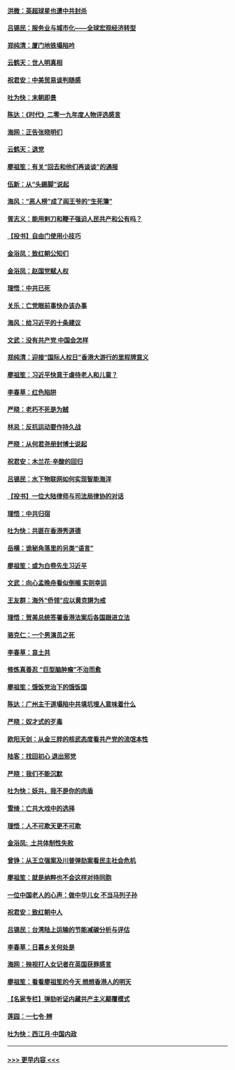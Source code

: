 #### [洪微：英超球星也遭中共封杀](../pages/nsc993/n11727243.md?t=12180244) 
#### [吕锡民：服务业与城市化——全球宏观经济转型](../pages/nsc993/n11725845.md?t=12180244) 
#### [郑纯清：厦门地铁塌陷吟](../pages/nsc993/n11725813.md?t=12180244) 
#### [云鹤天：世人明真相](../pages/nsc993/n11725621.md?t=12180244) 
#### [祝君安：中美贸易谈判随感](../pages/nsc993/n11725609.md?t=12180244) 
#### [吐为快：末朝即景](../pages/nsc993/n11723365.md?t=12180244) 
#### [陈达：《时代》二零一九年度人物评选感言](../pages/nsc993/n11723337.md?t=12180244) 
#### [海网：正告张晓明们](../pages/nsc993/n11723228.md?t=12180244) 
#### [云鹤天：退党](../pages/nsc993/n11723056.md?t=12180244) 
#### [廖祖笙：有关“回去和他们再谈谈”的通报](../pages/nsc993/n11722442.md?t=12180244) 
#### [伍新：从“头踢脚”说起](../pages/nsc993/n11722429.md?t=12180244) 
#### [海风：“恶人榜”成了阎王爷的“生死簿”](../pages/nsc993/n11722272.md?t=12180244) 
#### [胥志义：能用剌刀和鞭子强迫人民共产和公有吗？](../pages/nsc993/n11720569.md?t=12180244) 
#### [【投书】自由门使用小技巧](../pages/nsc993/n11720180.md?t=12180244) 
#### [金浴凤：致红朝公知们](../pages/nsc993/n11720563.md?t=12180244) 
#### [金浴凤：赵国党赋人权](../pages/nsc993/n11720533.md?t=12180244) 
#### [理悟：中共已死](../pages/nsc993/n11720233.md?t=12180244) 
#### [关乐：亡党眼前事快办该办事](../pages/nsc993/n11719160.md?t=12180244) 
#### [海风：给习近平的十条建议](../pages/nsc993/n11717616.md?t=12180244) 
#### [文武：没有共产党 中国会怎样](../pages/nsc993/n11717584.md?t=12180244) 
#### [郑纯清：迎接“国际人权日”香港大游行的里程牌意义](../pages/nsc993/n11717417.md?t=12180244) 
#### [廖祖笙：习近平快意于虐待老人和儿童？](../pages/nsc993/n11715313.md?t=12180244) 
#### [李春草：红色陷阱](../pages/nsc993/n11715029.md?t=12180244) 
#### [严晓：老朽不死是为贼](../pages/nsc993/n11712910.md?t=12180244) 
#### [林忌：反抗运动要作持久战](../pages/nsc993/n11712623.md?t=12180244) 
#### [严晓：从何君尧册封博士说起](../pages/nsc993/n11712465.md?t=12180244) 
#### [祝君安：木兰花·辛酸的回归](../pages/nsc993/n11712381.md?t=12180244) 
#### [吕锡民：水下物联网如何实现智能海洋](../pages/nsc993/n11711158.md?t=12180244) 
#### [【投书】一位大陆律师与司法局律协的对话](../pages/nsc993/n11709675.md?t=12180244) 
#### [理悟：中共归宿](../pages/nsc993/n11710059.md?t=12180244) 
#### [吐为快：共匪在香港秀道德](../pages/nsc993/n11709979.md?t=12180244) 
#### [岳横：诡秘角落里的另类“语言”](../pages/nsc993/n11709792.md?t=12180244) 
#### [廖祖笙：或为白卷先生习近平](../pages/nsc993/n11708330.md?t=12180244) 
#### [文武：向心孟晚舟看似倒楣 实则幸运](../pages/nsc993/n11708236.md?t=12180244) 
#### [王友群：海外“侨领”应以黄克锵为戒](../pages/nsc993/n11706176.md?t=12180244) 
#### [理悟：贺美总统签署香港法案后各国跟进立法](../pages/nsc993/n11706853.md?t=12180244) 
#### [骆克仁：一个男演员之死](../pages/nsc993/n11706677.md?t=12180244) 
#### [李春草：哀土共](../pages/nsc993/n11706255.md?t=12180244) 
#### [修炼真善忍 “巨型脑肿瘤”不治而愈](../pages/nsc993/n11705340.md?t=12180244) 
#### [廖祖笙：饿饭党治下的饿饭国](../pages/nsc993/n11705085.md?t=12180244) 
#### [陈达：广州主干道塌陷中共填坑埋人意味着什么](../pages/nsc993/n11705046.md?t=12180244) 
#### [严晓：奴才式的歹毒](../pages/nsc993/n11704826.md?t=12180244) 
#### [欧阳天剑：从金三胖的核武态度看共产党的流氓本性](../pages/nsc993/n11702238.md?t=12180244) 
#### [陆客：找回初心 退出邪党](../pages/nsc993/n11702213.md?t=12180244) 
#### [严晓：我们不能沉默](../pages/nsc993/n11702110.md?t=12180244) 
#### [吐为快：妖共，我不是你的肉盾](../pages/nsc993/n11701366.md?t=12180244) 
#### [雪绮：亡共大戏中的选择](../pages/nsc993/n11699922.md?t=12180244) 
#### [理悟：人不可欺天更不可欺](../pages/nsc993/n11699657.md?t=12180244) 
#### [金浴凤:  土共体制性失败](../pages/nsc993/n11699361.md?t=12180244) 
#### [曾铮：从王立强案及川普弹劾案看民主社会危机](../pages/nsc993/n11699318.md?t=12180244) 
#### [廖祖笙：就是纳粹也不会这样对待同胞](../pages/nsc993/n11697658.md?t=12180244) 
#### [一位中国老人的心声：做中华儿女 不当马列子孙](../pages/nsc993/n11697525.md?t=12180244) 
#### [祝君安：致红朝中人](../pages/nsc993/n11697518.md?t=12180244) 
#### [吕锡民：台湾陆上运输的节能减碳分析与评估](../pages/nsc993/n11694983.md?t=12180244) 
#### [李春草：日暮乡关何处是](../pages/nsc993/n11694805.md?t=12180244) 
#### [海网：殃视打人女记者在英国获罪感言](../pages/nsc993/n11693832.md?t=12180244) 
#### [廖祖笙：看看廖祖笙的今天 想想香港人的明天](../pages/nsc993/n11693707.md?t=12180244) 
#### [【名家专栏】弹劾听证内藏共产主义颠覆模式](../pages/nsc993/n11693563.md?t=12180244) 
#### [莲园：一七令‧辨](../pages/nsc993/n11692558.md?t=12180244) 
#### [吐为快：西江月·中国内政](../pages/nsc993/n11692071.md?t=12180244) 

----
#### [ >>> 更早内容 <<< ](../indexes/nsc993-earlier.md)
